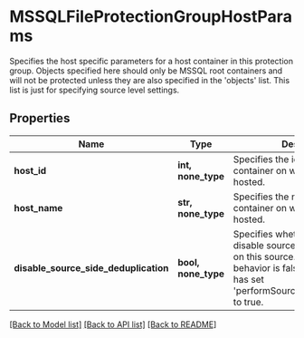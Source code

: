 # MSSQLFileProtectionGroupHostParams

Specifies the host specific parameters for a host container in this protection group. Objects specified here should only be MSSQL root containers and will not be protected unless they are also specified in the 'objects' list. This list is just for specifying source level settings.

## Properties
Name | Type | Description | Notes
------------ | ------------- | ------------- | -------------
**host_id** | **int, none_type** | Specifies the id of the host container on which databases are hosted. | 
**host_name** | **str, none_type** | Specifies the name of the host container on which databases are hosted. | [optional] [readonly] 
**disable_source_side_deduplication** | **bool, none_type** | Specifies whether or not to disable source side deduplication on this source. The default behavior is false unless the user has set &#39;performSourceSideDeduplication&#39; to true. | [optional] 

[[Back to Model list]](../README.md#documentation-for-models) [[Back to API list]](../README.md#documentation-for-api-endpoints) [[Back to README]](../README.md)


